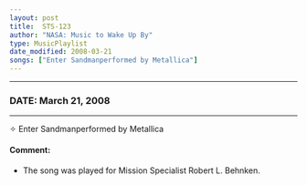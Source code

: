 ```yaml
---
layout: post
title:  STS-123
author: "NASA: Music to Wake Up By"
type: MusicPlaylist
date_modified: 2008-03-21
songs: ["Enter Sandmanperformed by Metallica"]
---
```


----
### DATE: March 21, 2008
----
✧ Enter Sandmanperformed by Metallica

#### Comment:
* The song was played for Mission Specialist Robert L. Behnken.



<br/>
<center>
	<a target="_blank"
	   href="https://twitter.com/intent/tweet?hashtags=Space,NASA,Playlist,NASAWakeupCalls,SpaceProgram&text={{ page.author}}, '{{ page.songs.first }}' {{ page.title }}, {{ page.date | date: '%B %d, %Y' }}. {{ site.url }}{{ page.url }}&via=nasawakeupcalls"><i class="fab fa-twitter" alt="Tweet this page" style="font-size: 1.3em;"></i></a>
	&nbsp; 	<i class="fas fa-user-astronaut" style="font-size: 1.5em;"></i> &nbsp;
    <a type="amzn" search="'Enter Sandmanperformed by Metallica'" category="popular music">
    <i class="fab fa-amazon" style="font-size: 1.3em;"></i></a>
</center>
